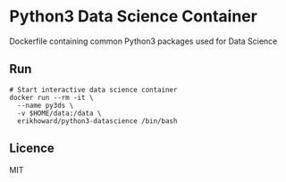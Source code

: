 # Python3 Data Science Container
Dockerfile containing common Python3 packages used for Data Science

## Run
```
# Start interactive data science container
docker run --rm -it \
  --name py3ds \
  -v $HOME/data:/data \
  erikhoward/python3-datascience /bin/bash
```

## Licence
MIT
